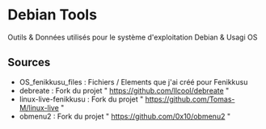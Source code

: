 # Debian Tools
Outils & Données utilisés pour le système d'exploitation Debian & Usagi OS

## Sources

- OS_fenikkusu_files : Fichiers / Elements que j'ai créé pour Fenikkusu
- debreate : Fork du projet " https://github.com/llcool/debreate "
- linux-live-fenikkusu : Fork du projet " https://github.com/Tomas-M/linux-live "
- obmenu2 : Fork du projet " https://github.com/0x10/obmenu2 "
